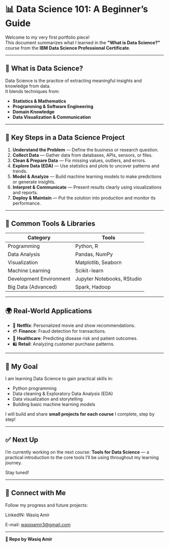 # 📊 Data Science 101: A Beginner’s Guide

Welcome to my very first portfolio piece!  
This document summarizes what I learned in the **"What is Data Science?"** course from the **IBM Data Science Professional Certificate**.

---

## 🚀 What is Data Science?

Data Science is the practice of extracting meaningful insights and knowledge from data.  
It blends techniques from:
- **Statistics & Mathematics**
- **Programming & Software Engineering**
- **Domain Knowledge**
- **Data Visualization & Communication**

---

## 🔑 Key Steps in a Data Science Project

1. **Understand the Problem** — Define the business or research question.
2. **Collect Data** — Gather data from databases, APIs, sensors, or files.
3. **Clean & Prepare Data** — Fix missing values, outliers, and errors.
4. **Explore Data (EDA)** — Use statistics and plots to uncover patterns and trends.
5. **Model & Analyze** — Build machine learning models to make predictions or generate insights.
6. **Interpret & Communicate** — Present results clearly using visualizations and reports.
7. **Deploy & Maintain** — Put the solution into production and monitor its performance.

---

## 🧰 Common Tools & Libraries

| Category | Tools |
| -------- | ----- |
| Programming | Python, R |
| Data Analysis | Pandas, NumPy |
| Visualization | Matplotlib, Seaborn |
| Machine Learning | Scikit-learn |
| Development Environment | Jupyter Notebooks, RStudio |
| Big Data (Advanced) | Spark, Hadoop |

---

## 🌍 Real-World Applications

- 🎥 **Netflix**: Personalized movie and show recommendations.
- 💳 **Finance**: Fraud detection for transactions.
- 🏥 **Healthcare**: Predicting disease risk and patient outcomes.
- 🛍️ **Retail**: Analyzing customer purchase patterns.

---

## 🎯 My Goal

I am learning Data Science to gain practical skills in:
- Python programming
- Data cleaning & Exploratory Data Analysis (EDA)
- Data visualization and storytelling
- Building basic machine learning models

I will build and share **small projects for each course** I complete, step by step!

---

## ✅ Next Up

I’m currently working on the next course: **Tools for Data Science** — a practical introduction to the core tools I’ll be using throughout my learning journey.

Stay tuned!

---

## 🔗 Connect with Me

Follow my progress and future projects:

LinkedIN: Wasiq Amir

E-mail: wasiqamir3@gmail.com

---

**📌 Repo by Wasiq Amir**

